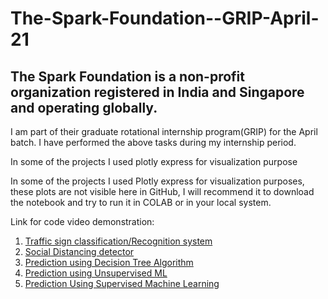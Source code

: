 # The-Spark-Foundation--GRIP-April-21

## The Spark Foundation is a non-profit organization registered in India and Singapore and operating globally.


I am part of their graduate rotational internship program(GRIP) for the April batch. I have performed the above tasks during my internship period.

In some of the projects I used plotly express for visualization purpose

In some of the projects I used Plotly express for visualization purposes, these plots are not visible here in GitHub, I will recommend it to download the notebook and try to run it in COLAB or in your local system.

Link for code video demonstration:

1. [Traffic sign classification/Recognition system](https://www.linkedin.com/posts/jay-khade_task5-gripapril21-dataanalytics-activity-6788916405875159040-hYsI)
2. [Social Distancing detector](https://www.linkedin.com/posts/jay-khade_task3-gripapril21-dataanalytics-activity-6788914976129208320-1Ydo)
3. [Prediction using Decision Tree Algorithm](https://www.linkedin.com/posts/jay-khade_task6-gripapril21-dataanalytics-activity-6788912321994616832-urRY)
4. [Prediction using Unsupervised ML](https://www.linkedin.com/posts/jay-khade_task2-gripapril21-dataanalytics-activity-6788911240132616192-emOk)
5. [Prediction Using Supervised Machine Learning](https://www.linkedin.com/posts/jay-khade_task1-gripapril21-dataanalytics-activity-6788908803590119424-6C7n)
